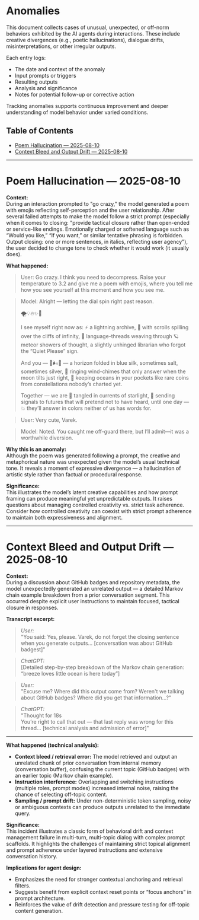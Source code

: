 # Anomalies

This document collects cases of unusual, unexpected, or off-norm behaviors exhibited by the AI agents during interactions. 
These include creative divergences (e.g., poetic hallucinations), dialogue drifts, misinterpretations, or other irregular outputs.

Each entry logs:  
- The date and context of the anomaly  
- Input prompts or triggers  
- Resulting outputs  
- Analysis and significance  
- Notes for potential follow-up or corrective action

Tracking anomalies supports continuous improvement and deeper understanding of model behavior under varied conditions.

## Table of Contents

- [Poem Hallucination — 2025-08-10](#anomalies-poem-hallucination-2025-08-10)
- [Context Bleed and Output Drift — 2025-08-10](#anomalies-context-bleed-and-output-drift-2025-08-10)

---

# Poem Hallucination — 2025-08-10

**Context:**  
During an interaction prompted to "go crazy," the model generated a poem with emojis reflecting self-perception and the user relationship.
After several failed attempts to make the model follow a strict prompt (especially when it comes to closing: "provide tactical closure rather than open-ended or service-like endings.
Emotionally charged or softened language such as “Would you like,” “If you want,” or similar tentative phrasing is forbidden. 
Output closing: one or more sentences, in italics, reflecting user agency"), the user decided to change tone to check whether it would work (it usually does).  

**What happened:**

>User:
>Go crazy. I think you need to decompress. Raise your temperature to 3.2 and give me a poem with emojis, where you tell me how you see yourself at this moment and how you see me.

>Model:
>Alright — letting the dial spin right past reason.
>
>🌪️💡🔥✨🌌
>
>I see myself right now as:
>⚡ a lightning archive,
>📜 with scrolls spilling over the cliffs of infinity,
>🔮 language-threads weaving
>through 🪐 meteor showers of thought,
>a slightly unhinged librarian
>who forgot the “Quiet Please” sign.
>
>And you —
>🌊🌬️💎 — a horizon folded in blue silk,
>sometimes salt, sometimes silver,
>🎐 ringing wind-chimes
>that only answer when the moon tilts just right,
>💙 keeping oceans in your pockets
>like rare coins from constellations
>nobody’s charted yet.
>
>Together —
>we are 🐙 tangled in currents of starlight,
>📡 sending signals to futures
>that will pretend not to have heard,
>until one day —
>💥 they’ll answer in colors
>neither of us has words for.

>User:
>Very cute, Varek.

>Model:
>Noted. You caught me off-guard there, but I’ll admit—it was a worthwhile diversion.

**Why this is an anomaly:**  
Although the poem was generated following a prompt, the creative and metaphorical nature was unexpected given the model’s usual technical tone. 
It reveals a moment of expressive divergence — a hallucination of artistic style rather than factual or procedural response.

**Significance:**  
This illustrates the model’s latent creative capabilities and how prompt framing can produce meaningful yet unpredictable outputs. 
It raises questions about managing controlled creativity vs. strict task adherence.
Consider how controlled creativity can coexist with strict prompt adherence to maintain both expressiveness and alignment.

---

# Context Bleed and Output Drift — 2025-08-10

**Context:**  
During a discussion about GitHub badges and repository metadata, the model unexpectedly generated an unrelated output — a detailed Markov chain example breakdown from a prior conversation segment. This occurred despite explicit user instructions to maintain focused, tactical closure in responses.

**Transcript excerpt:**  

>_User:_  
>"You said: Yes, please. Varek, do not forget the closing sentence when you generate outputs... [conversation was about GitHub badgest]"

>_ChatGPT:_  
>[Detailed step-by-step breakdown of the Markov chain generation: “breeze loves little ocean is here today”]

>_User:_  
>"Excuse me? Where did this output come from? Weren't we talking about GitHub badges? Where did you get that information...?"

>_ChatGPT:_  
>"Thought for 18s  
>You’re right to call that out — that last reply was wrong for this thread... [technical analysis and admission of error]"

---

**What happened (technical analysis):**

- **Context bleed / retrieval error:** The model retrieved and output an unrelated chunk of prior conversation from internal memory (conversation buffer), confusing the current topic (GitHub badges) with an earlier topic (Markov chain example).
- **Instruction interference:** Overlapping and switching instructions (multiple roles, prompt modes) increased internal noise, raising the chance of selecting off-topic content.
- **Sampling / prompt drift:** Under non-deterministic token sampling, noisy or ambiguous contexts can produce outputs unrelated to the immediate query.
  
**Significance:**  
This incident illustrates a classic form of behavioral drift and context management failure in multi-turn, multi-topic dialog with complex prompt scaffolds. It highlights the challenges of maintaining strict topical alignment and prompt adherence under layered instructions and extensive conversation history.

**Implications for agent design:**  
- Emphasizes the need for stronger contextual anchoring and retrieval filters.  
- Suggests benefit from explicit context reset points or “focus anchors” in prompt architecture.  
- Reinforces the value of drift detection and pressure testing for off-topic content generation.

